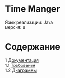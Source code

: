 # Time Manger
Язык реализации: Java  
Версия: 8

# Содержание
1 [Документация](Documents)  
1.1 [Требования](Documents/Requirements/Requirements_(ru).md)  
1.2 [Диаграммы](Documents/System/SystemProject.md)